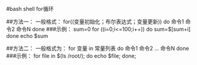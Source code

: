 #bash shell for循环

##方法一：
	一般格式：
	for((变量初始化；布尔表达式；变量更新))
	do
		命令1
		命令2
		命令N
	done
###示例：
	sum=0
	for ((i=0;i<=100;i++))
	do
    	sum=$[sum+i]
	done
	echo $sum

##方法二：
	一般格式为：
	for 变量 in 常量列表
	do
    	命令1
    	命令2
    	...
    	命令N
	done
###示例：
	for file in $(ls /root/);
	do
	    echo $file;
    done;